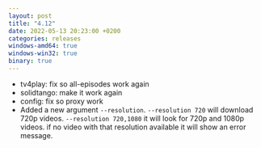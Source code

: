 ```yaml
---
layout: post
title: "4.12"
date: 2022-05-13 20:23:00 +0200
categories: releases
windows-amd64: true
windows-win32: true
binary: true
---
```


* tv4play: fix so all-episodes work again
* solidtango: make it work again
* config: fix so proxy work
* Added a new argument `--resolution`. `--resolution 720` will download 720p videos.  `--resolution 720,1080` it will look for 720p and 1080p videos.  if no video with that resolution available it will show an error message. 